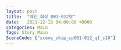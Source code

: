 ```yaml
---
layout: post
title:  "메인_회상_001~012장"
date:   2021-12-18 04:00:00 +0000
categories: Main
Tags: Story Main
SceneCode: ["scene_skip_cp001-012_q1_s10"]
---
```

